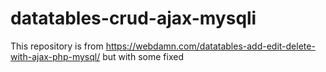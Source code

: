 # datatables-crud-ajax-mysqli
This repository is from https://webdamn.com/datatables-add-edit-delete-with-ajax-php-mysql/ but with some fixed
